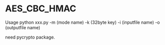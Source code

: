 # AES_CBC_HMAC

Usage python xxx.py -m (mode name) -k (32byte key) -i (inputfile name) -o (outputfile name)

need pycrypto package.

